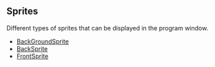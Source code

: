  ## Sprites

 Different types of sprites that can be displayed in the program window.

 * [BackGroundSprite](BackGroundSprite.md)
 * [BackSprite](BackSprite.md)
 * [FrontSprite](FrontSprite.md)